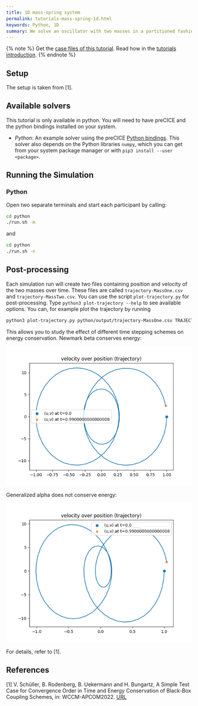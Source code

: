 ```yaml
---
title: 1D mass-spring system
permalink: tutorials-mass-spring-1d.html
keywords: Python, 1D
summary: We solve an oscillator with two masses in a partitioned fashion. Each mass is solved by an independent process.
---
```


{% note %}
Get the [case files of this tutorial](https://github.com/precice/tutorials/tree/master/mass-spring-1d). Read how in the [tutorials introduction](https://www.precice.org/tutorials.html).
{% endnote %}

## Setup

The setup is taken from [1].

## Available solvers

This tutorial is only available in python. You will need to have preCICE and the python bindings installed on your system.

- *Python*: An example solver using the preCICE [Python bindings](https://www.precice.org/installation-bindings-python.html). This solver also depends on the Python libraries `numpy`, which you can get from your system package manager or with `pip3 install --user <package>`.

## Running the Simulation

### Python

Open two separate terminals and start each participant by calling:

```bash
cd python
./run.sh -m
```

and

```bash
cd python
./run.sh -n
```

## Post-processing

Each simulation run will create two files containing position and velocity of the two masses over time. These files are called `trajectory-MassOne.csv` and `trajectory-MassTwo.csv`. You can use the script `plot-trajectory.py` for post-processing. Type `python3 plot-trajectory --help` to see available options. You can, for example plot the trajectory by running

```bash
python3 plot-trajectory.py python/output/trajectory-MassOne.csv TRAJECTORY
```

This allows you to study the effect of different time stepping schemes on energy conservation. Newmark beta conserves energy:

![Trajectory for Newmark beta scheme](images/trajectory_Newmark_beta.png)

Generalized alpha does not conserve energy:

![Trajectory for generalized alpha scheme](images/trajectory_generalited_alpha.png)

For details, refer to [1].

## References

[1] V. Schüller, B. Rodenberg, B. Uekermann and H. Bungartz, A Simple Test Case for Convergence Order in Time and Energy Conservation of Black-Box Coupling Schemes, in: WCCM-APCOM2022. [URL](https://www.scipedia.com/public/Rodenberg_2022a)
